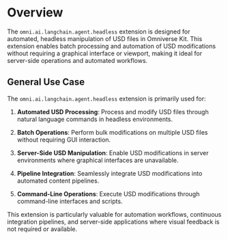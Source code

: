 # Overview

The `omni.ai.langchain.agent.headless` extension is designed for automated, headless manipulation of USD files in Omniverse Kit. This extension enables batch processing and automation of USD modifications without requiring a graphical interface or viewport, making it ideal for server-side operations and automated workflows.

## General Use Case

The `omni.ai.langchain.agent.headless` extension is primarily used for:

1. **Automated USD Processing**: Process and modify USD files through natural language commands in headless environments.

2. **Batch Operations**: Perform bulk modifications on multiple USD files without requiring GUI interaction.

3. **Server-Side USD Manipulation**: Enable USD modifications in server environments where graphical interfaces are unavailable.

4. **Pipeline Integration**: Seamlessly integrate USD modifications into automated content pipelines.

5. **Command-Line Operations**: Execute USD modifications through command-line interfaces and scripts.

This extension is particularly valuable for automation workflows, continuous integration pipelines, and server-side applications where visual feedback is not required or available.
